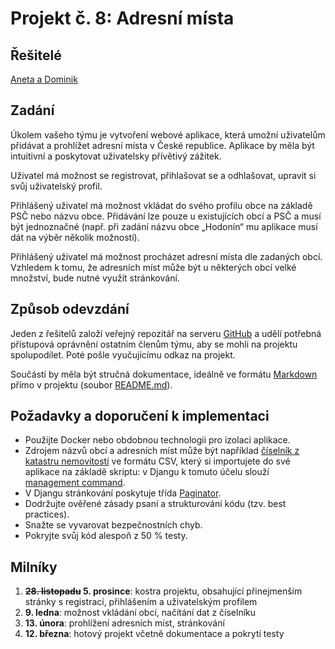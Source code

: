 # Projekt č. 8: Adresní místa

## Řešitelé
[Aneta a Dominik](https://github.com/DominikRohanek/adresnimista)

## Zadání
Úkolem vašeho týmu je vytvoření webové aplikace, která umožní uživatelům přidávat a prohlížet adresní místa v České republice. Aplikace by měla být intuitivní a poskytovat uživatelsky přívětivý zážitek.

Uživatel má možnost se registrovat, přihlašovat se a odhlašovat, upravit si svůj uživatelský profil.

Přihlášený uživatel má možnost vkládat do svého profilu obce na základě PSČ nebo názvu obce. Přidávání lze pouze u existujících obcí a PSČ a musí být jednoznačné (např. při zadání názvu obce „Hodonín“ mu aplikace musí dát na výběr několik možností).

Přihlášený uživatel má možnost procházet adresní místa dle zadaných obcí. Vzhledem k tomu, že adresních míst může být u některých obcí velké množství, bude nutné využít stránkování.

## Způsob odevzdání
Jeden z řešitelů založí veřejný repozitář na serveru [GitHub](https://github.com/) a udělí potřebná přístupová oprávnění ostatním členům týmu, aby se mohli na projektu spolupodílet. Poté pošle vyučujícímu odkaz na projekt.

Součástí by měla být stručná dokumentace, ideálně ve formátu [Markdown](https://www.markdownguide.org/) přímo v projektu (soubor [README.md](https://docs.github.com/en/repositories/managing-your-repositorys-settings-and-features/customizing-your-repository/about-readmes)).

## Požadavky a doporučení k implementaci
 * Použijte Docker nebo obdobnou technologii pro izolaci aplikace.
 * Zdrojem názvů obcí a adresních míst může být například [číselník z katastru nemovitostí](https://nahlizenidokn.cuzk.cz/stahniadresnimistaruian.aspx) ve formátu CSV, který si importujete do své aplikace na základě skriptu: v Djangu k tomuto účelu slouží [management command](https://docs.djangoproject.com/en/stable/howto/custom-management-commands/).
 * V Djangu stránkování poskytuje třída [Paginator](https://docs.djangoproject.com/en/stable/topics/pagination/).
 * Dodržujte ověřené zásady psaní a strukturování kódu (tzv. best practices).
 * Snažte se vyvarovat bezpečnostních chyb.
 * Pokryjte svůj kód alespoň z 50 % testy.

## Milníky
 1. **~~28. listopadu~~ 5. prosince**: kostra projektu, obsahující přinejmenším stránky s registrací, přihlášením a uživatelským profilem
 2. **9. ledna**: možnost vkládání obcí, načítání dat z číselníku
 3. **13. února**: prohlížení adresních míst, stránkování
 4. **12. března**: hotový projekt včetně dokumentace a pokrytí testy
